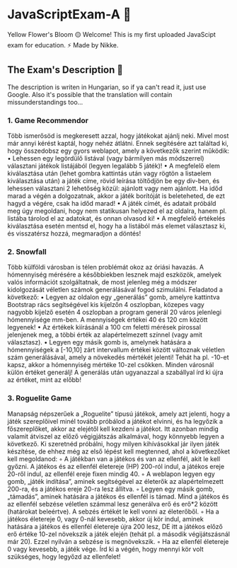 # JavaScriptExam-A 🔱
Yellow Flower's Bloom 🟡 Welcome! This is my first uploaded JavaScipt exam for education. ⚡️
Made by Nikke. 
## The Exam's Description 🌟
The description is writen in Hungarian, so if ya can't read it, just use Google.
Also it's possible that the translation will contain missunderstandings too...
### 1. Game Recommendor 
Több ismerősöd is megkeresett azzal, hogy játékokat ajánlj neki. Mivel most már annyi kérést kaptál, hogy nehéz átlátni. Ennek segítésére azt találtad ki, hogy összedobsz egy gyors weblapot, amely a következők szerint működik:
• Lehessen egy legördülő listával (vagy bármilyen más módszerrel) választani játékok listájából (legyen legalább 5 játék)!
• A megfelelő elem kiválasztása után (lehet gombra kattintás után vagy rögtön a listaelem kiválasztása után) a játék címe, rövid leírása töltődjön be egy div-ben, és lehessen választani 2 lehetőség közül: ajánlott vagy nem ajánlott. Ha időd marad a végén a dolgozatnak, akkor a játék borítóját is beleteheted, de ezt hagyd a végére, csak ha időd marad!
• A játék címét, és adatait próbáld meg úgy megoldani, hogy nem statikusan helyezed el az oldalra, hanem pl. listába tárolod el az adatokat, és onnan olvasod ki!
• A megfelelő értékelés kiválasztása esetén mentsd el, hogy ha a listából más elemet választasz ki, és visszatérsz hozzá, megmaradjon a döntés!
### 2. Snowfall
Több külföldi városban is télen problémát okoz az óriási havazás. A hómennyiség mérésére a későbbiekben lesznek majd eszközök, amelyek valós információt szolgáltatnak, de most jelenleg még a módszer kidolgozását véletlen számok generálásával fogod szimulálni.
Feladatod a következő:
• Legyen az oldalon egy „generálás” gomb, amelyre kattintva Bootstrap rács segítségével kis kijelzőn 4 oszlopban, közepes vagy nagyobb kijelző esetén 4 oszlopban a program generál 20 város jelenlegi hómennyisége mm-ben. A mennyiségek értékei 40 és 120 cm között legyenek!
• Az értékek kiírásánál a 100 cm feletti mérések pirossal jelenjenek meg, a többi érték az alapértelmezett színnel (vagy amit választasz).
• Legyen egy másik gomb is, amelynek hatására a hómennyiségek a [-10,10] zárt intervallum értékei között változnak véletlen szám generálásával, amely a növekedés mértékét jelenti! Tehát ha pl. -10-et kapsz, akkor a hómennyiség mértéke 10-zel csökken. Minden városnál külön értéket generálj! A generálás után ugyanazzal a szabállyal írd ki újra az értéket, mint az előbb!
### 3. Roguelite Game
Manapság népszerűek a „Roguelite” típusú játékok, amely azt jelenti, hogy a játék szereplőivel minél tovább próbálod a játékot elvinni, és ha legyőzik a főszereplőket, akkor az elejétől kell kezdeni a játékot. Itt azonban mindig valamit átviszel az előző végigjátszás alkalmával, hogy könnyebb legyen a következő. Ki szeretnéd próbálni, hogy milyen kihívásokkal jár ilyen játék készítése, de ehhez még az első lépést kell megtenned, ahol a következőket kell megoldanod:
◦ A játékban van a játékos és van az ellenfél, akit le kell győzni. A játékos és az ellenfél életereje (HP) 200-ról indul, a játékos ereje 20-ről indul, az ellenfél ereje fixen mindig 40.
◦ A weblapon legyen egy gomb, „játék indítása”, aminek segítségével az életerők az alapértelmezett 200-ra, és a játékos ereje 20-ra lesz állítva.
◦ Legyen egy másik gomb, „támadás”, aminek hatására a játékos és ellenfél is támad. Mind a játékos és az ellenfél sebzése véletlen számmal lesz generálva erő és erő*2 között (határokat beleértve). A sebzés értékét le kell vonni az életerőből.
◦ Ha a játékos életereje 0, vagy 0-nál kevesebb, akkor új kör indul, aminek hatására a játékos és ellenfél életereje újra 200 lesz, DE itt a játékos előző erő értéke 10-zel növekszik a játék elején (tehát pl. a második végijátszásnál már 20). Ezzel nyilván a sebzése is megnövekszik.
◦ Ha az ellenfél életereje 0 vagy kevesebb, a játék vége. Írd ki a végén, hogy mennyi kör volt szükséges, hogy legyőzd az ellenfelet!
